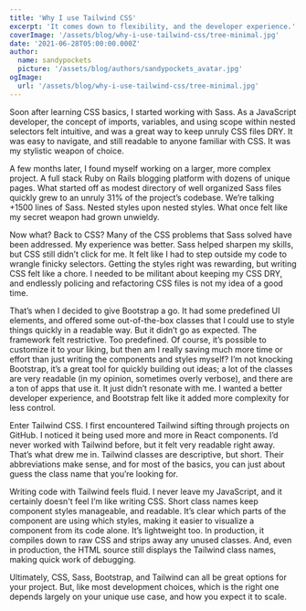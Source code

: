 ```yaml
---
title: 'Why I use Tailwind CSS'
excerpt: 'It comes down to flexibility, and the developer experience.'
coverImage: '/assets/blog/why-i-use-tailwind-css/tree-minimal.jpg'
date: '2021-06-28T05:00:00.000Z'
author:
  name: sandypockets
  picture: '/assets/blog/authors/sandypockets_avatar.jpg'
ogImage:
  url: '/assets/blog/why-i-use-tailwind-css/tree-minimal.jpg'
---
```


Soon after learning CSS basics, I started working with Sass. As a JavaScript developer, the concept of imports, variables, and using scope within nested selectors felt intuitive, and was a great way to keep unruly CSS files DRY. It was easy to navigate, and still readable to anyone familiar with CSS. It was my stylistic weapon of choice.

A few months later, I found myself working on a larger, more complex project. A full stack Ruby on Rails blogging platform with dozens of unique pages. What started off as modest directory of well organized Sass files quickly grew to an unruly 31% of the project’s codebase. We’re talking +1500 lines of Sass. Nested styles upon nested styles. What once felt like my secret weapon had grown unwieldy.

Now what? Back to CSS? Many of the CSS problems that Sass solved have been addressed. My experience was better. Sass helped sharpen my skills, but CSS still didn’t click for me. It felt like I had to step outside my code to wrangle finicky selectors. Getting the styles right was rewarding, but writing CSS felt like a chore. I needed to be militant about keeping my CSS DRY, and endlessly policing and refactoring CSS files is not my idea of a good time.

That’s when I decided to give Bootstrap a go. It had some predefined UI elements, and offered some out-of-the-box classes that I could use to style things quickly in a readable way. But it didn’t go as expected. The framework felt restrictive. Too predefined. Of course, it’s possible to customize it to your liking, but then am I really saving much more time or effort than just writing the components and styles myself? I’m not knocking Bootstrap, it’s a great tool for quickly building out ideas; a lot of the classes are very readable (in my opinion, sometimes overly verbose), and there are a ton of apps that use it. It just didn’t resonate with me. I wanted a better developer experience, and Bootstrap felt like it added more complexity for less control.

Enter Tailwind CSS. I first encountered Tailwind sifting through projects on GitHub. I noticed it being used more and more in React components. I’d never worked with Tailwind before, but it felt very readable right away. That’s what drew me in. Tailwind classes are descriptive, but short. Their abbreviations make sense, and for most of the basics, you can just about guess the class name that you’re looking for.

Writing code with Tailwind feels fluid. I never leave my JavaScript, and it certainly doesn't feel I’m like writing CSS. Short class names keep component styles manageable, and readable. It’s clear which parts of the component are using which styles, making it easier to visualize a component from its code alone. It’s lightweight too. In production, it compiles down to raw CSS and strips away any unused classes. And, even in production, the HTML source still displays the Tailwind class names, making quick work of debugging.

Ultimately, CSS, Sass, Bootstrap, and Tailwind can all be great options for your project. But, like most development choices, which is the right one depends largely on your unique use case, and how you expect it to scale.